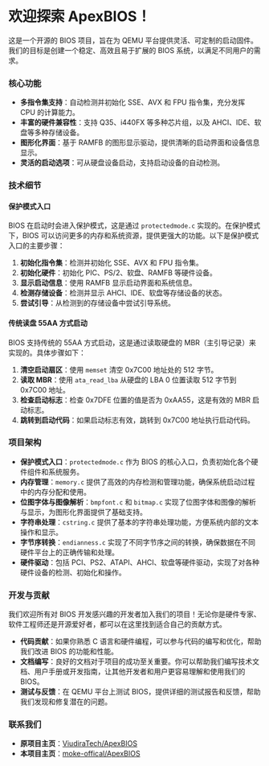 # 欢迎探索 ApexBIOS！

这是一个开源的 BIOS 项目，旨在为 QEMU 平台提供灵活、可定制的启动固件。我们的目标是创建一个稳定、高效且易于扩展的 BIOS 系统，以满足不同用户的需求。

### 核心功能

- **多指令集支持**：自动检测并初始化 SSE、AVX 和 FPU 指令集，充分发挥 CPU 的计算能力。
- **丰富的硬件兼容性**：支持 Q35、i440FX 等多种芯片组，以及 AHCI、IDE、软盘等多种存储设备。
- **图形化界面**：基于 RAMFB 的图形显示驱动，提供清晰的启动界面和设备信息显示。
- **灵活的启动选项**：可从硬盘设备启动，支持启动设备的自动检测。

### 技术细节

#### 保护模式入口

BIOS 在启动时会进入保护模式，这是通过 `protectedmode.c` 实现的。在保护模式下，BIOS 可以访问更多的内存和系统资源，提供更强大的功能。以下是保护模式入口的主要步骤：

1. **初始化指令集**：检测并初始化 SSE、AVX 和 FPU 指令集。
2. **初始化硬件**：初始化 PIC、PS/2、软盘、RAMFB 等硬件设备。
3. **显示启动信息**：使用 RAMFB 显示启动界面和系统信息。
4. **检测存储设备**：检测并显示 AHCI、IDE、软盘等存储设备的状态。
5. **尝试引导**：从检测到的存储设备中尝试引导系统。

#### 传统读盘 55AA 方式启动

BIOS 支持传统的 55AA 方式启动，这是通过读取硬盘的 MBR（主引导记录）来实现的。具体步骤如下：

1. **清空启动扇区**：使用 `memset` 清空 0x7C00 地址处的 512 字节。
2. **读取 MBR**：使用 `ata_read_lba` 从硬盘的 LBA 0 位置读取 512 字节到 0x7C00 地址。
3. **检查启动标志**：检查 0x7DFE 位置的值是否为 0xAA55，这是有效的 MBR 启动标志。
4. **跳转到启动代码**：如果启动标志有效，跳转到 0x7C00 地址执行启动代码。

### 项目架构

- **保护模式入口**：`protectedmode.c` 作为 BIOS 的核心入口，负责初始化各个硬件组件和系统服务。
- **内存管理**：`memory.c` 提供了高效的内存检测和管理功能，确保系统启动过程中的内存分配和使用。
- **位图字体与图像解析**：`bmpfont.c` 和 `bitmap.c` 实现了位图字体和图像的解析与显示，为图形化界面提供了基础支持。
- **字符串处理**：`cstring.c` 提供了基本的字符串处理功能，方便系统内部的文本操作和显示。
- **字节序转换**：`endianness.c` 实现了不同字节序之间的转换，确保数据在不同硬件平台上的正确传输和处理。
- **硬件驱动**：包括 PCI、PS2、ATAPI、AHCI、软盘等硬件驱动，实现了对各种硬件设备的检测、初始化和操作。

### 开发与贡献

我们欢迎所有对 BIOS 开发感兴趣的开发者加入我们的项目！无论你是硬件专家、软件工程师还是开源爱好者，都可以在这里找到适合自己的贡献方式。

- **代码贡献**：如果你熟悉 C 语言和硬件编程，可以参与代码的编写和优化，帮助我们改进 BIOS 的功能和性能。
- **文档编写**：良好的文档对于项目的成功至关重要。你可以帮助我们编写技术文档、用户手册或开发指南，让其他开发者和用户更容易理解和使用我们的 BIOS。
- **测试与反馈**：在 QEMU 平台上测试 BIOS，提供详细的测试报告和反馈，帮助我们发现和修复潜在的问题。

### 联系我们

- **原项目主页**：[ViudiraTech/ApexBIOS](https://github.com/ViudiraTech/ApexBIOS)
- **本项目主页**：[moke-offical/ApexBIOS](https://github.com/moke-offical/ApexBIOS)
